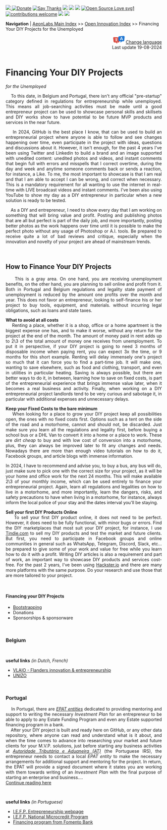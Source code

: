 [![](https://dcbadge.vercel.app/api/server/hw3j3RwfJf) ](https://discord.gg/hw3j3RwfJf)
 [![Donate](https://img.shields.io/badge/donate-$-brown.svg?style=for-the-badge)](http://paypal.me/mtpsilva)
 [![Say Thanks](https://img.shields.io/badge/Say%20Thanks-!-yellow.svg?style=for-the-badge)](https://saythanks.io/to/mtpsilva)
![](https://img.shields.io/github/last-commit/aeonSolutions/aeonSolutions?style=for-the-badge)
<img src="https://us-central1-trackgit-analytics.cloudfunctions.net/token/ping/lztozx5fhr486ojv78ol" />
![](https://views.whatilearened.today/views/github/aeonSolutions/aeonSolutions.svg)
[![Open Source Love svg1](https://badges.frapsoft.com/os/v1/open-source.svg?v=103)](#)
[![contributions welcome](https://img.shields.io/badge/contributions-welcome-brightgreen.svg?style=flat&label=Contributions&colorA=red&colorB=black	)](#)
[<img src="https://cdn.buymeacoffee.com/buttons/v2/default-yellow.png" data-canonical-src="https://cdn.buymeacoffee.com/buttons/v2/default-yellow.png" height="30" />](https://www.buymeacoffee.com/migueltomas)
<a href="https://github.com/sponsors/aeonSolutions">
  <img height="40" src="https://github.com/aeonSolutions/PCB-Prototyping-Catalogue/blob/main/media/become_a_github_sponsor.png">
</a>


**Navigation** | [AeonLabs Main Index](https://github.com/aeonSolutions/aeonSolutions/blob/main/aeonSolutions-Main-Index.md)  >>  [Open Innovation Index](https://github.com/aeonSolutions/aeonSolutions/blob/main/open-innovation-book-index.md)  >> Financing Your DIY Projects for the Unemployed

<div align="right">
   <img height="25" src="https://github.com/aeonSolutions/aeonSolutions/blob/main/media/language-icon.png"> 
 <a href="https://github-com.translate.goog/aeonSolutions/aeonSolutions/blob/main/Financing%20Your%20DIY%20projects.md?_x_tr_sl=en&_x_tr_tl=nl&_x_tr_hl=en&_x_tr_pto=wapp">Change language</a> <br>
Last update 19-08-2024
</div>

<br>

<div align="justify">
 
# Financing Your DIY Projects
*for the Unemployed*
<br>

&nbsp; &nbsp; To this date, in Belgium and Portugal, there isn't any official "pre-startup" category defined in regulations for entrepreneurship while unemployed. This means all job-searching activities must be made until a good entrepreneur project can be used to showcase personal skills and skillsets and DIY works show to have potential to be future MVP products and services in the near future. 

&nbsp; &nbsp; In 2024, GitHub is the best place I know, that can be used to build an entrepreneurial project where anyone is able to follow and see changes happening over time, even participate in the project with ideas, questions and discussions about it.  However, it isn't enough, for the past 4 years I've been using Twitter and Linkedin to build a brand and an image supported with unedited content: unedited photos and videos, and  instant comments that begin full with errors and misspells that I correct overtime, during the day and week and anytime someone  comments back or sends a reaction, for instance, a Like.  To me, the most important to showcase is that I am real and that I am able to accept I can be wrong, and correct when necessary. This is a mandatory requirement for all wanting to use the internet in real-time with LIVE broadcast videos and instant comments.  I've been also using YouTube to show my day as a DIY entrepreneur in particular when a new solution is ready to be tested. 

&nbsp; &nbsp; As a DIY and entrepreneur, I need to show every day that I am working on something that will bring value and profit. Posting and publishing photos that are all but perfect is part of the daily job, and more importantly, posting better photos as the work happens over time until it is possible to make the perfect photo without any usage of Photoshop or A.I. tools.  Be prepared to receive quite a lot of bad reviews and critique, especially when the innovation and novelty of your project are ahead of mainstream trends. 

<br>

## How to Finance Your DIY Projects
&nbsp; &nbsp; This is a gray area. On one hand, you are receiving unemployment benefits, on the other hand, you are planning to sell online and profit from it. Both in Portugal and Belgium regulations and legality state payment of unemployment is reduced by the amount one profits over the month and year. This does not favor an entrepreneur, looking to self-finance his or her project to buy tools, equipment, and materials. without incurring legal obligations, such as loans and state taxes.    

**What to avoid at all costs** <br>
&nbsp; &nbsp; Renting a place, whether it is a shop, office or a home apartment is the biggest expense one has, and to make it worse, without any return for the project at the end of the month. The amount of money paid in rent adds up to 2\3 of the total amount of money one receives from unemployment. To put it in perspective, if your DIY project is going to need 3 months of disposable income when paying rent, you can expect 3x the time, or 9 months for this short example.  Renting will delay immensely one's project so much that it can force you to find a part-time job. It will make one, wanting to save elsewhere, such as food and clothing, transport, and even in utilities in particular heating. Saving is always possible, but there are better ways to do it, in between, learning how to save on fixed costs, is part of the entrepreneurial experience that brings immense value later, when it becomes a real business and activity.  Finally, when working on a DIY entrepreneurial project landlords tend to be very curious and sabotage it, in particular with additional expenses and unnecessary delays. 

**Keep your Fixed Costs to the bare minimum** <br>
&nbsp; &nbsp; When looking for a place to grow your DIY project keep all possibilities open, the ones with no fixed costs first. Options such as a tent on the side of the road and a motorhome, cannot and should not, be discarded. Just make sure you learn all the regulations and legality first, before buying a school bus or a DHL Van to convert it into a home or a place to work. These are *dirt cheap* to buy and with low cost of conversion into a motorhome, plus, they can always be improved later to fit any changes and needs.  Nowadays there are more than enough video tutorials on how to do it, Facebook groups, and article blogs with immense information.  

In 2024, I have to recommend and advise you, to buy a bus, any bus will do, just make sure to pick one with the correct size for your project, as it will be your home and office work for the next 24 months. This will make available 2\3 of your monthly income, which can be used entirely to finance your entrepreneurial project. Again, learn all regulations and legalities on how to live in a motorhome, and more importantly, learn the dangers, risks, and safety precautions to have when living in a motorhome, for instance, always inform the local police of your stay and the dates interval you'll be staying.  

**Sell your first DIY Products Online** <br>
&nbsp; &nbsp; To sell your first DIY product online, it does not need to be perfect. However, it does need to be fully functional, with minor bugs or errors.  Find the DIY marketplaces that most suit your DIY project, for instance, I use [Tindie.com](https://www.tindie.com/stores/aeonlabs/) to sell my DIY products and test the market and future clients. But first, you need to participate in Facebook groups and online communities in general such as WhatsApp, Telegram, Discord, Slack, etc...  be prepared to give some of your work and value for free while you learn how to do it with a profit. Writing DIY articles is also a requirement and part of work, an important way to showcase DIY products and services cost-free. For the past 2 years, I've been using [Hackster.io](https://www.hackster.io/mtpsilva) and there are many more platforms with the same purpose. Do your research and use those that are more tailored to your project.   

<br>

#### Financing your DIY Projects
- [Bootstrapping](https://github.com/aeonSolutions/aeonSolutions/blob/main/Financing_Your_DIY_Projects_Bootstrapping.md)
- Donations
- Sponsorships & sponsorware

<br>

### Belgium

<br>

**useful links** *(in Dutch, French)* <br>
- [VLAIO - Flanders innovation & entrepreneurship](https://www.vlaio.be/en)
- [UNIZO](https://www.unizo.be)
  
  
<br>

### Portugal
&nbsp; &nbsp; In Portugal, there are *[EPAT entities](https://www.iefp.pt/estruturas-de-servicos-apoio)* dedicated to providing mentoring and support to writing the necessary *Investment Plan* for an entrepreneur to be able to apply to any Estate Funding Program and even any Estate supported financing program in a bank.  <br>
&nbsp; &nbsp; After your DIY project is built and ready here on GitHub, or any other data repository, where anyone can read and understand what is it about, and when the time comes to advance into researching your market and future clients for your M.V.P. solutions, just before starting any business activities at *[Autoridade Tributária e Aduaneira (AT)](www.portaldasfinancas.gov.pt)* (the Portuguese IRS), the entrepreneur needs to contact a local *EPAT entity* to make the necessary arrangements for additional support and mentoring for the project. In return, the EPAT will provide a signed document where it states you are working with them towards writing of an *Investment Plan* with the final purpose of starting an enterprise and business....   <br>
[Continue reading here](https://github.com/aeonSolutions/aeonSolutions/edit/main/startup_financing_programs_for_the_unemployed.md)

<br>

**useful links** *(in Portuguese)* <br>
- [I.E.F.P. Entrepreneurship webpage](https://www.iefp.pt/empreendedorismo)
- [I.E.F.P. National Microcredit Program](https://www.iefp.pt/documents/10181/190833/Ficha+Sintese+Programa+Nacional+de+Microcredito+%28vf+03-01-2022%29.pdf/353dc580-ea2e-4a41-ac78-4e8c0aa6bbe0)
- [Financing program from Fomento Bank](https://www.bpfomento.pt/pt/catalogo/linha-de-apoio-ao-empreendedorismo-e-criacao-do-proprio-emprego/)
  

<br>

</div>
 
</div>

